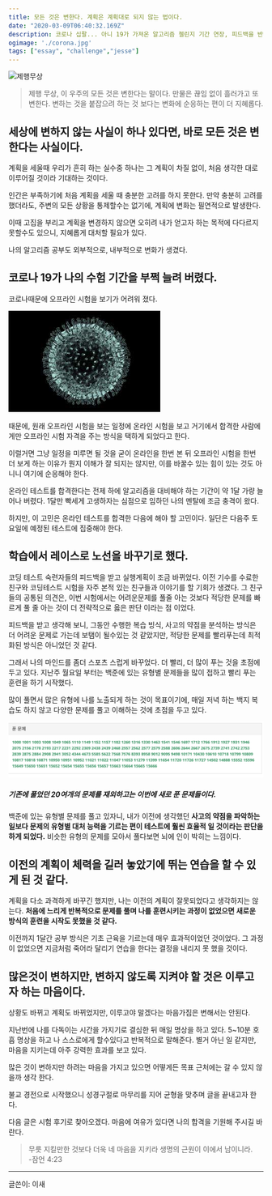 ```yaml
---
title: 모든 것은 변한다. 계획은 계획대로 되지 않는 법이다. 
date: "2020-03-09T06:40:32.169Z"
description: 코로나 십팔... 아니 19가 가져온 알고리즘 첼린지 기간 연장, 피드백을 반영한 학습방식 변경
ogimage: './corona.jpg'
tags: ["essay", "challenge","jesse"]
---
```


![제행무상](https://wordrow.kr/static/wordrow/hanja_images/%E8%AB%B8%E8%A1%8C%E7%84%A1%E5%B8%B8_800.jpg)
> 제행 무상, 이 우주의 모든 것은 변한다는 말이다. 만물은 끊임 없이 흘러가고 또 변한다. 변하는 것을 붙잡으려 하는 것 보다는 변화에 순응하는 편이 더 지혜롭다.


## 세상에 변하지 않는 사실이 하나 있다면, 바로 모든 것은 변한다는 사실이다. 

계획을 세울때 우리가 흔히 하는 실수중 하나는 그 계획이 차질 없이, 처음 생각한 대로 이루어질 것이라 기대하는 것이다. 

인간은 부족하기에 처음 계획을 세울 때 충분한 고려를 하지 못한다. 만약 충분히 고려를 했더라도, 주변의 모든 상황을 통제할수는 없기에, 계획에 변화는 필연적으로 발생한다.

이때 고집을 부리고 계획을 변경하지 않으면 오히려 내가 얻고자 하는 목적에 다다르지 못할수도 있으니, 지혜롭게 대처할 필요가 있다. 

나의 알고리즘 공부도 외부적으로, 내부적으로 변화가 생겼다.

## 코로나 19가 나의 수험 기간을 부쩍 늘려 버렸다.

코로나때문에 오프라인 시험을 보기가 어려워 졌다. 

![](./corona.jpg)

때문에, 원래 오프라인 시험을 보는 일정에 온라인 시험을 보고 거기에서 합격한 사람에게만 오프라인 시험 자격을 주는 방식을 택하게 되었다고 한다.

이럴거면 그냥 일정을 미루면 될 것을 굳이 온라인을 한번 본 뒤 오프라인 시험을 한번 더 보게 하는 이유가 뭔지 이해가 잘 되지는 않지만, 이를 바꿀수 있는 힘이 있는 것도 아니니 여기에 순응해야 한다. 

온라인 테스트를 합격한다는 전제 하에 알고리즘을 대비해야 하는 기간이 약 1달 가량 늘어나 버렸다. 1달만 빡세게 고생하자는 심점으로 임하던 나의 멘탈에 조금 충격이 왔다. 

하지만, 이 고민은 온라인 테스트를 합격한 다음에 해야 할 고민이다. 일단은 다음주 토요일에 예정된 테스트에 집중해야 한다. 
 

## 학습에서 레이스로 노선을 바꾸기로 했다. 

코딩 테스트 숙련자들의 피드백을 받고 실행계획이 조금 바뀌었다. 이전 기수를 수료한 친구와 코딩테스트 시험을 자주 본적 있는 친구들과 이야기를 할 기회가 생겼다. 그 친구들의 공통된 의견은, 이번 시험에서는 어려운문제를 풀줄 아는 것보다 적당한 문제를 빠르게 풀 줄 아는 것이 더 전략적으로 옳은 판단 이라는 점 이었다.

피드백을 받고 생각해 보니, 그동안 수행한 복습 빙식, 사고의 약점을 분석하는 방식은 더 어려운 문제로 가는데 보탬이 될수있는 것 같았지만, 적당한 문제를 빨리푸는데 최적화된 방식은 아니었던 것 같다. 

그래서 나의 마인드를 좀더 스포츠 스럽게 바꾸었다. 더 빨리, 더 많이 푸는 것을 초점에 두고 있다. 지난주 월요일 부터는 백준에 있는 유형별 문제들을 많이 접하고 빨리 푸는 훈련을 하기 시작했다. 

많이 풀면서 많은 유형에 나를 노출되게 하는 것이 목표이기에, 매일 저녁 하는 백지 복습도 하지 않고 다양한 문제를 풀고 이해하는 것에 초점을 두고 있다. 

![](./back.png) 
##### 기존에 풀었던 20여개의 문제를 재외하고는 이번에 새로 푼 문제들이다.

백준에 있는 유형별 문제를 풀고 있자니, 내가 이전에 생각했던 **사고의 약점을 파악하는 일보다 문제의 유형별 대처 능력을 기르는 편이 테스트에 훨씬 효율적 일 것이라는 판단을 하게 되었다.** 비슷한 유형의 문제를 모아서 풀다보면 뇌에 인이 박히는 느낌이다. 


## 이전의 계획이 체력을 길러 놓았기에 뛰는 연습을 할 수 있게 된 것 같다. 

계획을 다소 과격하게 바꾸긴 했지만, 나는 이전의 계획이 잘못되었다고 생각하지는 않는다. **처음에 느리게 반복적으로 문제를 풀며 나를 훈련시키는 과정이 없었으면 새로운 방식의 훈련을 시작도 못했을 것 같다.** 

이전까지 1달간 공부 방식은 기초 근육을 기르는데 매우 효과적이었던 것이었다. 그 과정이 없었으면 지금처럼 죽어라 달리기 연습을 한다는 결정을 내리지 못 했을 것이다. 

## 많은것이 변하지만, 변하지 않도록 지켜야 할 것은 이루고자 하는 마음이다.

상황도 바뀌고 계획도 바뀌었지만, 이루고야 말겠다는 마음가짐은 변해서는 안된다. 

지난번에 나를 다독이는 시간을 가지기로 결심한 뒤 매일 명상을 하고 있다. 5~10분 호흡 명상을 하고 나 스스로에게 할수있다고 반복적으로 말해준다. 별거 아닌 일 같지만, 마음을 지키는데 아주 강력한 효과를 보고 있다. 

많은 것이 변하지만 하려는 마음을 가지고 있으면 어떻게든 목표 근처에는 갈 수 있지 않을까 생각 한다. 

불교 경전으로 시작했으니 성경구절로 마무리를 지어 균형을 맞추며 글을 끝내고자 한다. 

다음 글은 시험 후기로 찾아오겠다. 마음에 여유가 있다면 나의 합격을 기원해 주시길 바란다.

>무릇 지킬만한 것보다 더욱 네 마음을 지키라 생명의 근원이 이에서 남이니라.  
-잠언 4:23

---
글쓴이: 이새

